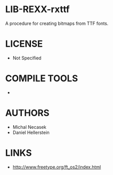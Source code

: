 LIB-REXX-rxttf
==============

A procedure for creating bitmaps from TTF fonts.

LICENSE
===============
* Not Specified

COMPILE TOOLS
===============
* 
 
AUTHORS
===============
* Michal Necasek
* Daniel Hellerstein

LINKS
===============
* http://www.freetype.org/ft_os2/index.html
